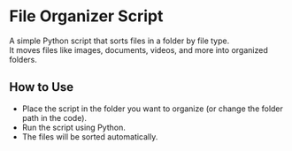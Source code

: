 # File Organizer Script

A simple Python script that sorts files in a folder by file type.  
It moves files like images, documents, videos, and more into organized folders.

## How to Use
- Place the script in the folder you want to organize (or change the folder path in the code).
- Run the script using Python.
- The files will be sorted automatically.
